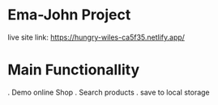 # Ema-John Project
live site link: https://hungry-wiles-ca5f35.netlify.app/
# Main Functionallity
. Demo online Shop
. Search products
. save to local storage

